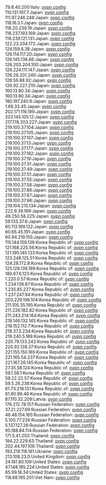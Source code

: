 79.8.40.200:Italy: [ovpn config](vpn/79_8_40_200.ovpn)  
110.131.197.7:Japan: [ovpn config](vpn/110_131_197_7.ovpn)  
111.97.246.248:Japan: [ovpn config](vpn/111_97_246_248.ovpn)  
118.16.3.1:Japan: [ovpn config](vpn/118_16_3_1.ovpn)  
118.20.239.19:Japan: [ovpn config](vpn/118_20_239_19.ovpn)  
118.237.193.169:Japan: [ovpn config](vpn/118_237_193_169.ovpn)  
119.239.121.131:Japan: [ovpn config](vpn/119_239_121_131.ovpn)  
122.23.204.172:Japan: [ovpn config](vpn/122_23_204_172.ovpn)  
124.159.8.38:Japan: [ovpn config](vpn/124_159_8_38.ovpn)  
126.114.117.20:Japan: [ovpn config](vpn/126_114_117_20.ovpn)  
126.145.136.66:Japan: [ovpn config](vpn/126_145_136_66.ovpn)  
126.203.204.100:Japan: [ovpn config](vpn/126_203_204_100.ovpn)  
126.224.111.147:Japan: [ovpn config](vpn/126_224_111_147.ovpn)  
126.28.201.240:Japan: [ovpn config](vpn/126_28_201_240.ovpn)  
126.59.88.92:Japan: [ovpn config](vpn/126_59_88_92.ovpn)  
126.92.227.210:Japan: [ovpn config](vpn/126_92_227_210.ovpn)  
160.13.80.34:Japan: [ovpn config](vpn/160_13_80_34.ovpn)  
160.13.80.34:Japan: [ovpn config](vpn/160_13_80_34.ovpn)  
180.197.240.6:Japan: [ovpn config](vpn/180_197_240_6.ovpn)  
1.66.33.45:Japan: [ovpn config](vpn/1_66_33_45.ovpn)  
202.171.116.199:Japan: [ovpn config](vpn/202_171_116_199.ovpn)  
203.145.105.12:Japan: [ovpn config](vpn/203_145_105_12.ovpn)  
217.178.203.227:Japan: [ovpn config](vpn/217_178_203_227.ovpn)  
219.100.37.104:Japan: [ovpn config](vpn/219_100_37_104.ovpn)  
219.100.37.105:Japan: [ovpn config](vpn/219_100_37_105.ovpn)  
219.100.37.107:Japan: [ovpn config](vpn/219_100_37_107.ovpn)  
219.100.37.13:Japan: [ovpn config](vpn/219_100_37_13.ovpn)  
219.100.37.177:Japan: [ovpn config](vpn/219_100_37_177.ovpn)  
219.100.37.182:Japan: [ovpn config](vpn/219_100_37_182.ovpn)  
219.100.37.19:Japan: [ovpn config](vpn/219_100_37_19.ovpn)  
219.100.37.31:Japan: [ovpn config](vpn/219_100_37_31.ovpn)  
219.100.37.49:Japan: [ovpn config](vpn/219_100_37_49.ovpn)  
219.100.37.51:Japan: [ovpn config](vpn/219_100_37_51.ovpn)  
219.100.37.55:Japan: [ovpn config](vpn/219_100_37_55.ovpn)  
219.100.37.58:Japan: [ovpn config](vpn/219_100_37_58.ovpn)  
219.100.37.86:Japan: [ovpn config](vpn/219_100_37_86.ovpn)  
219.100.37.87:Japan: [ovpn config](vpn/219_100_37_87.ovpn)  
219.100.37.96:Japan: [ovpn config](vpn/219_100_37_96.ovpn)  
219.104.215.134:Japan: [ovpn config](vpn/219_104_215_134.ovpn)  
222.9.39.189:Japan: [ovpn config](vpn/222_9_39_189.ovpn)  
49.250.58.225:Japan: [ovpn config](vpn/49_250_58_225.ovpn)  
59.133.37.6:Japan: [ovpn config](vpn/59_133_37_6.ovpn)  
60.113.169.122:Japan: [ovpn config](vpn/60_113_169_122.ovpn)  
60.65.45.191:Japan: [ovpn config](vpn/60_65_45_191.ovpn)  
60.94.219.155:Japan: [ovpn config](vpn/60_94_219_155.ovpn)  
115.144.159.138:Korea Republic of: [ovpn config](vpn/115_144_159_138.ovpn)  
121.168.225.56:Korea Republic of: [ovpn config](vpn/121_168_225_56.ovpn)  
121.190.140.133:Korea Republic of: [ovpn config](vpn/121_190_140_133.ovpn)  
123.248.125.51:Korea Republic of: [ovpn config](vpn/123_248_125_51.ovpn)  
124.28.172.8:Korea Republic of: [ovpn config](vpn/124_28_172_8.ovpn)  
125.128.136.189:Korea Republic of: [ovpn config](vpn/125_128_136_189.ovpn)  
180.67.6.123:Korea Republic of: [ovpn config](vpn/180_67_6_123.ovpn)  
1.220.0.57:Korea Republic of: [ovpn config](vpn/1_220_0_57.ovpn)  
1.234.138.87:Korea Republic of: [ovpn config](vpn/1_234_138_87.ovpn)  
1.235.85.227:Korea Republic of: [ovpn config](vpn/1_235_85_227.ovpn)  
1.237.247.94:Korea Republic of: [ovpn config](vpn/1_237_247_94.ovpn)  
203.229.196.104:Korea Republic of: [ovpn config](vpn/203_229_196_104.ovpn)  
211.105.35.195:Korea Republic of: [ovpn config](vpn/211_105_35_195.ovpn)  
211.226.182.82:Korea Republic of: [ovpn config](vpn/211_226_182_82.ovpn)  
211.243.214.164:Korea Republic of: [ovpn config](vpn/211_243_214_164.ovpn)  
218.146.132.145:Korea Republic of: [ovpn config](vpn/218_146_132_145.ovpn)  
218.152.112.7:Korea Republic of: [ovpn config](vpn/218_152_112_7.ovpn)  
218.37.5.234:Korea Republic of: [ovpn config](vpn/218_37_5_234.ovpn)  
219.240.5.188:Korea Republic of: [ovpn config](vpn/219_240_5_188.ovpn)  
220.79.133.242:Korea Republic of: [ovpn config](vpn/220_79_133_242.ovpn)  
220.92.138.37:Korea Republic of: [ovpn config](vpn/220_92_138_37.ovpn)  
221.155.150.165:Korea Republic of: [ovpn config](vpn/221_155_150_165.ovpn)  
221.165.54.237:Korea Republic of: [ovpn config](vpn/221_165_54_237.ovpn)  
221.167.26.145:Korea Republic of: [ovpn config](vpn/221_167_26_145.ovpn)  
27.35.58.124:Korea Republic of: [ovpn config](vpn/27_35_58_124.ovpn)  
59.1.58.1:Korea Republic of: [ovpn config](vpn/59_1_58_1.ovpn)  
59.22.22.57:Korea Republic of: [ovpn config](vpn/59_22_22_57.ovpn)  
59.5.26.238:Korea Republic of: [ovpn config](vpn/59_5_26_238.ovpn)  
61.73.218.131:Korea Republic of: [ovpn config](vpn/61_73_218_131.ovpn)  
61.80.99.46:Korea Republic of: [ovpn config](vpn/61_80_99_46.ovpn)  
87.110.32.209:Latvia: [ovpn config](vpn/87_110_32_209.ovpn)  
176.212.78.157:Russian Federation: [ovpn config](vpn/176_212_78_157.ovpn)  
37.21.227.69:Russian Federation: [ovpn config](vpn/37_21_227_69.ovpn)  
46.48.154.165:Russian Federation: [ovpn config](vpn/46_48_154_165.ovpn)  
5.100.77.226:Russian Federation: [ovpn config](vpn/5_100_77_226.ovpn)  
5.137.127.28:Russian Federation: [ovpn config](vpn/5_137_127_28.ovpn)  
95.188.84.114:Russian Federation: [ovpn config](vpn/95_188_84_114.ovpn)  
171.5.41.203:Thailand: [ovpn config](vpn/171_5_41_203.ovpn)  
184.22.229.63:Thailand: [ovpn config](vpn/184_22_229_63.ovpn)  
202.44.197.106:Thailand: [ovpn config](vpn/202_44_197_106.ovpn)  
193.218.118.161:Ukraine: [ovpn config](vpn/193_218_118_161.ovpn)  
213.108.23.0:United Kingdom: [ovpn config](vpn/213_108_23_0.ovpn)  
24.161.80.109:United States: [ovpn config](vpn/24_161_80_109.ovpn)  
47.148.185.224:United States: [ovpn config](vpn/47_148_185_224.ovpn)  
65.99.18.34:United States: [ovpn config](vpn/65_99_18_34.ovpn)  
118.68.195.201:Viet Nam: [ovpn config](vpn/118_68_195_201.ovpn)  
